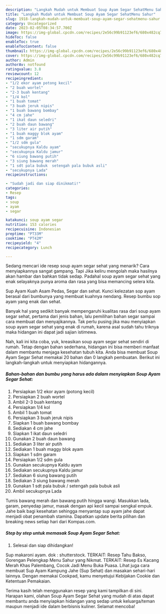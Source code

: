```yaml
---
description: "Langkah Mudah untuk Membuat Soup Ayam Segar SehatMenu Sahur"
title: "Langkah Mudah untuk Membuat Soup Ayam Segar SehatMenu Sahur"
slug: 1918-langkah-mudah-untuk-membuat-soup-ayam-segar-sehatmenu-sahur
category: Uncategorized
date: 2023-02-05T08:34:57.700Z
image: https://img-global.cpcdn.com/recipes/2e56c99b91123ef6/680x482cq70/soup-ayam-segar-sehat-foto-resep-utama.jpg
hideToc: false
enableToc: true
enableTocContent: false
thumbnail: https://img-global.cpcdn.com/recipes/2e56c99b91123ef6/680x482cq70/soup-ayam-segar-sehat-foto-resep-utama.jpg
cover: https://img-global.cpcdn.com/recipes/2e56c99b91123ef6/680x482cq70/soup-ayam-segar-sehat-foto-resep-utama.jpg
author: Admin
authorAv: notfound
ratingvalue: 3.8
reviewcount: 12
recipeingredient:
- "1/2 ekor ayam potong kecil"
- "2 buah wortel"
- "2-3 buah kentang"
- "1/4 kol"
- "1 buah tomat"
- "3 buah jeruk nipis"
- "1 buah bawang bombay"
- "4 cm jahe"
- "1 ikat daun seledri"
- "2 buah daun bawang"
- "3 liter air putih"
- "1 buah maggy blok ayam"
- "1 sdm garam"
- "1/2 sdm gula"
- "secukupnya Kaldu ayam"
- "secukupnya Kaldu jamur"
- "6 siung bawang putih"
- "3 siung bawang merah"
- "1 sdt pala bubuk  setengah pala bubuk asli"
- "secukupnya Lada"
recipeinstructions:

- "Sudah jadi dan siap dinikmati!"
categories:
- Resep
tags:
- soup
- ayam
- segar

katakunci: soup ayam segar 
nutrition: 153 calories
recipecuisine: Indonesian
preptime: "PT33M"
cooktime: "PT42M"
recipeyield: "4"
recipecategory: Lunch

---
```



Sedang mencari ide resep soup ayam segar sehat yang menarik? Cara menyiapkannya sangat gampang. Tapi Jika keliru mengolah maka hasilnya akan hambar dan bahkan tidak sedap. Padahal soup ayam segar sehat yang enak selayaknya punya aroma dan rasa yang bisa memancing selera kita.


Sup Ayam Kuah Asam Pedas, Segar dan sehat. Kunci kelezatan sop ayam berasal dari bumbunya yang membuat kuahnya nendang. Resep bumbu sop ayam yang enak dan sehat.

Banyak hal yang sedikit banyak mempengaruhi kualitas rasa dari soup ayam segar sehat, pertama dari jenis bahan, lalu pemilihan bahan segar sampai cara membuat dan menyajikannya. Tak perlu pusing jika mau menyiapkan soup ayam segar sehat yang enak di rumah, karena asal sudah tahu triknya maka hidangan ini dapat jadi sajian istimewa.


Nah, kali ini kita coba, yuk, kreasikan soup ayam segar sehat sendiri di rumah. Tetap dengan bahan sederhana, hidangan ini bisa memberi manfaat dalam membantu menjaga kesehatan tubuh kita. Anda bisa membuat Soup Ayam Segar Sehat memakai 20 bahan dan 0 langkah pembuatan. Berikut ini langkah-langkah untuk menyiapkan hidangannya.

<!--inarticleads1-->

##### Bahan-bahan dan bumbu yang harus ada dalam menyiapkan Soup Ayam Segar Sehat:

1. Persiapkan 1/2 ekor ayam (potong kecil)
1. Persiapkan 2 buah wortel
1. Ambil 2-3 buah kentang
1. Persiapkan 1/4 kol
1. Ambil 1 buah tomat
1. Persiapkan 3 buah jeruk nipis
1. Siapkan 1 buah bawang bombay
1. Sediakan 4 cm jahe
1. Siapkan 1 ikat daun seledri
1. Gunakan 2 buah daun bawang
1. Sediakan 3 liter air putih
1. Sediakan 1 buah maggy blok ayam
1. Siapkan 1 sdm garam
1. Persiapkan 1/2 sdm gula
1. Gunakan secukupnya Kaldu ayam
1. Sediakan secukupnya Kaldu jamur
1. Sediakan 6 siung bawang putih
1. Sediakan 3 siung bawang merah
1. Gunakan 1 sdt pala bubuk / setengah pala bubuk asli
1. Ambil secukupnya Lada


Tumis bawang merah dan bawang putih hingga wangi. Masukkan lada, garam, penyedap jamur, masak dengan api kecil sampai sengkal empuk. Jahe baik bagi kesehatan sehingga menyantap sup ayam jahe dapat menjadi obat penambah stamina. Dapatkan update berita pilihan dan breaking news setiap hari dari Kompas.com. 

<!--inarticleads2-->

##### Step by step untuk memasak Soup Ayam Segar Sehat:


1. Selesai dan siap dihidangkan!

Sup makaroni ayam. dok : shutterstock. TERKAIT: Resep Tahu Bakso, Gorengan Pelengkap Menu Sahur yang Nikmat. TERKAIT: Resep Es Kacang Merah Khas Palembang, Cocok Jadi Menu Buka Puasa. Lihat juga cara membuat Sup Ayam Kampung Jahe (Sup Sehat) dan masakan sehari-hari lainnya. Dengan memakai Cookpad, kamu menyetujui Kebijakan Cookie dan Ketentuan Pemakaian. 

Terima kasih telah menggunakan resep yang kami tampilkan di sini. Harapan kami, olahan Soup Ayam Segar Sehat yang mudah di atas dapat membantu anda menyiapkan hidangan yang sedap untuk keluarga/teman maupun menjadi ide dalam berbisnis kuliner. Selamat mencoba!

